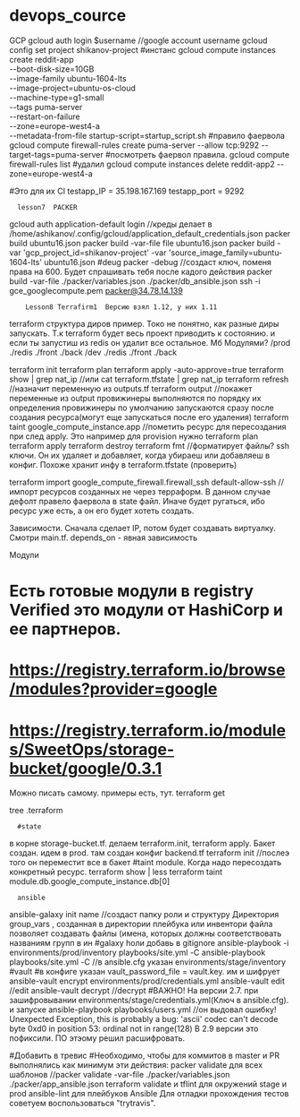 # devops_cource

GCP
gcloud auth login $username //google account username
gcloud config set project shikanov-project
#инстанс
 gcloud compute instances create reddit-app \
--boot-disk-size=10GB \
--image-family ubuntu-1604-lts \
--image-project=ubuntu-os-cloud \
--machine-type=g1-small \
--tags puma-server \
--restart-on-failure \
--zone=europe-west4-a \
--metadata-from-file startup-script=startup_script.sh
#правило фаервола
gcloud compute firewall-rules create puma-server --allow tcp:9292 --target-tags=puma-server
#посмотреть фаервол правила.
gcloud compute firewall-rules list
#удалил
gcloud compute instances delete reddit-app2 --zone=europe-west4-a

#Это для их CI
testapp_IP = 35.198.167.169
testapp_port = 9292

      lesson7  PACKER
gcloud auth application-default login //креды делает в  /home/ashikanov/.config/gcloud/application_default_credentials.json
packer build ubuntu16.json
packer build -var-file file ubuntu16.json
packer build -var 'gcp_project_id=shikanov-project' -var 'source_image_family=ubuntu-1604-lts'  ubuntu16.json
#deug
packer -debug //создаст ключ, поменя права на 600. Будет спрашивать тебя после кадого действия
packer build -var-file ./packer/variables.json ./packer/db_ansible.json
ssh -i gce_googlecompute.pem packer@34.78.14.139

    	Lesson8 Terrafirm1  Версию взял 1.12, у них 1.11
terraform структура диров пример. Токо не понятно, как разные диры запускать. Т.к terraform будет весь проект приводить к состоянию. и если ты запустиш из redis он удалит все остальное. Мб Модулями?
/prod
  ./redis
  ./front
  ./back
/dev
  ./redis
  ./front
  ./back

terraform init
terraform  plan
terraform  apply -auto-approve=true
terraform show | grep nat_ip //или cat terraform.tfstate | grep nat_ip
terraform refresh //назначит переменную из outputs.tf
terraform output //покажет переменные из output
  провижинеры выполняются по порядку их определения
  провижинеры по умолчанию запускаются сразу после создания ресурса(могут еще запускаться после его удаления)
terraform taint google_compute_instance.app //пометить ресурс для пересоздания при след apply. Это например для provision нужно
terraform plan
terraform apply
terraform  destroy
terraform fmt //форматирует файлы?
  ssh ключи. Он их удаляет и добавляет, когда убираеш или добавляеш в конфиг. Похоже хранит инфу в terraform.tfstate (проверить)

terraform import google_compute_firewall.firewall_ssh default-allow-ssh   //импорт ресурсов созданных не через терраформ. В данном случае дефолт правело фаервола в state файл. Иначе будет ругаться, ибо ресурс уже есть, а он его будет хотеть создать.

  Зависимости.
Сначала сделает IP, потом будет создавать виртуалку. Смотри main.tf. 
depends_on  - явная зависимость

  Модули
# Есть готовые модули в registry Verified это модули от HashiCorp и ее партнеров.
# https://registry.terraform.io/browse/modules?provider=google
# https://registry.terraform.io/modules/SweetOps/storage-bucket/google/0.3.1
Можно писать самому. примеры есть, тут.
terraform get


tree .terraform

      #state
в корне storage-bucket.tf. делаем terraform.init, terraform apply.
Бакет создан.
идем в prod.
там создан конфиг backend.tf 
terraform init //послеэ того он переместит все в бакет
     #taint module. Когда надо пересоздать конкретный ресурс.
terraform  show | less
terraform taint  module.db.google_compute_instance.db[0]


      ansible
ansible-galaxy init name //создаст папку роли и структуру
Директория group_vars , созданная в директории плейбука или инвентори файла позволяет создавать файлы (имена, которых должны соответствовать названиям групп в ин
#galaxy hоли добавь в gitignore
ansible-playbook -i environments/prod/inventory playbooks/site.yml -С
ansible-playbook  playbooks/site.yml -С //в ansible.cfg указан environments/stage/inventory
  #vault
#в конфиге указан vault_password_file = vault.key. им и шифрует
ansible-vault encrypt environments/prod/credentials.yml 
ansible-vault edit <file>  //edit
ansible-vault decrypt <file>  //decrypt
  #ВАЖНО! На версии 2.7. при зашифровывании  environments/stage/credentials.yml(Ключ в ansible.cfg). и запуске
ansible-playbook playbooks/users.yml  //он выдовал ошибку! 
Unexpected Exception, this is probably a bug: 'ascii' codec can't decode byte 0xd0 in position 53: ordinal not in range(128)
В 2.9 версии это пофиксили. ПО этэому решил расшифровать.

  #Добавить в тревис
  #Необходимо, чтобы для коммитов в master и PR выполнялись как минимум эти действия:
packer validate для всех шаблонов   //packer validate -var-file ./packer/variables.json ./packer/app_ansible.json
terraform validate и tflint для окружений stage и prod
ansible-lint для плейбуков Ansible
Для отладки прохождения тестов советуем воспользоваться "trytravis".

